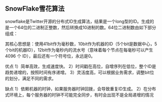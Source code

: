 ## SnowFlake雪花算法

snowflake是Twitter开源的分布式ID生成算法，结果是一个long型的ID。生成的是一个64位的二进制正整数，然后转换成10进制的数。64位二进制数由如下部分组成：

其核心思想是：使用41bit作为毫秒数，10bit作为机器的ID（5个bit是数据中心，5个bit的机器ID），12bit作为毫秒内的流水号（意味着每个节点在每毫秒可以产生 4096 个 ID），最后还有一个符号位，永远是0。

优点
1）简单高效，生成速度快。
2）时间戳在高位，自增序列在低位，整个ID是趋势递增的，按照时间有序递增。
3）灵活度高，可以根据业务需求，调整bit位的划分，满足不同的需求。

缺点
1）依赖机器的时钟，如果服务器时钟回拨，会导致重复ID生成。
2）在分布式环境上，每个服务器的时钟不可能完全同步，有时会出现不是全局递增的情况

